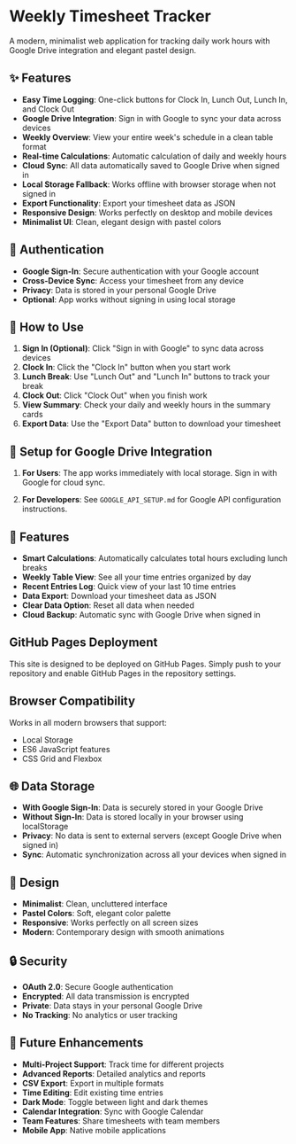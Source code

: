 # Weekly Timesheet Tracker

A modern, minimalist web application for tracking daily work hours with Google Drive integration and elegant pastel design.

## ✨ Features

- **Easy Time Logging**: One-click buttons for Clock In, Lunch Out, Lunch In, and Clock Out
- **Google Drive Integration**: Sign in with Google to sync your data across devices
- **Weekly Overview**: View your entire week's schedule in a clean table format
- **Real-time Calculations**: Automatic calculation of daily and weekly hours
- **Cloud Sync**: All data automatically saved to Google Drive when signed in
- **Local Storage Fallback**: Works offline with browser storage when not signed in
- **Export Functionality**: Export your timesheet data as JSON
- **Responsive Design**: Works perfectly on desktop and mobile devices
- **Minimalist UI**: Clean, elegant design with pastel colors

## 🔐 Authentication

- **Google Sign-In**: Secure authentication with your Google account
- **Cross-Device Sync**: Access your timesheet from any device
- **Privacy**: Data is stored in your personal Google Drive
- **Optional**: App works without signing in using local storage

## 🚀 How to Use

1. **Sign In (Optional)**: Click "Sign in with Google" to sync data across devices
2. **Clock In**: Click the "Clock In" button when you start work
3. **Lunch Break**: Use "Lunch Out" and "Lunch In" buttons to track your break
4. **Clock Out**: Click "Clock Out" when you finish work
5. **View Summary**: Check your daily and weekly hours in the summary cards
6. **Export Data**: Use the "Export Data" button to download your timesheet

## 🔧 Setup for Google Drive Integration

1. **For Users**: The app works immediately with local storage. Sign in with Google for cloud sync.

2. **For Developers**: See `GOOGLE_API_SETUP.md` for Google API configuration instructions.

## 📱 Features

- **Smart Calculations**: Automatically calculates total hours excluding lunch breaks
- **Weekly Table View**: See all your time entries organized by day
- **Recent Entries Log**: Quick view of your last 10 time entries
- **Data Export**: Download your timesheet data as JSON
- **Clear Data Option**: Reset all data when needed
- **Cloud Backup**: Automatic sync with Google Drive when signed in

## GitHub Pages Deployment

This site is designed to be deployed on GitHub Pages. Simply push to your repository and enable GitHub Pages in the repository settings.

## Browser Compatibility

Works in all modern browsers that support:
- Local Storage
- ES6 JavaScript features
- CSS Grid and Flexbox

## 🌐 Data Storage

- **With Google Sign-In**: Data is securely stored in your Google Drive
- **Without Sign-In**: Data is stored locally in your browser using localStorage
- **Privacy**: No data is sent to external servers (except Google Drive when signed in)
- **Sync**: Automatic synchronization across all your devices when signed in

## 🎨 Design

- **Minimalist**: Clean, uncluttered interface
- **Pastel Colors**: Soft, elegant color palette
- **Responsive**: Works perfectly on all screen sizes
- **Modern**: Contemporary design with smooth animations

## 🔒 Security

- **OAuth 2.0**: Secure Google authentication
- **Encrypted**: All data transmission is encrypted
- **Private**: Data stays in your personal Google Drive
- **No Tracking**: No analytics or user tracking

## 🚀 Future Enhancements

- **Multi-Project Support**: Track time for different projects
- **Advanced Reports**: Detailed analytics and reports
- **CSV Export**: Export in multiple formats
- **Time Editing**: Edit existing time entries
- **Dark Mode**: Toggle between light and dark themes
- **Calendar Integration**: Sync with Google Calendar
- **Team Features**: Share timesheets with team members
- **Mobile App**: Native mobile applications